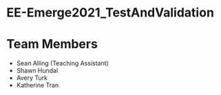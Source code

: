 # EE-Emerge2021_TestAndValidation

# Team Members
* Sean Alling (Teaching Assistant)
* Shawn Hundal
* Avery Turk
* Katherine Tran
